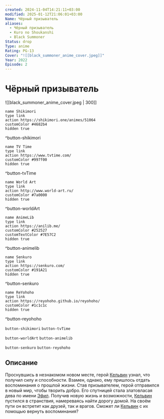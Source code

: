 ```yaml
---
created: 2024-11-04T14:21:11+03:00
modified: 2025-01-12T21:06:01+03:00
Name: Чёрный призыватель
aliases:
  - Чёрный призыватель
  - Kuro no Shoukanshi
  - Black Summoner
Status: drop
Type: anime
Rating: PG-13
Cover: "![[black_summoner_anime_cover.jpeg]]"
Year: 2022
Episode: 2
---
```


# Чёрный призыватель

![[black_summoner_anime_cover.jpeg | 300]]

```button
name Shikimori
type link
action https://shikimori.one/animes/51064
customColor #4682b4
hidden true
```
^button-shikimori

```button
name TV Time
type link
action https://www.tvtime.com/
customColor #997f00
hidden true
```
^button-tvTime

```button
name World Art
type link
action http://www.world-art.ru/
customColor #7a0000
hidden true
```
^button-worldArt

```button
name AnimeLib
type link
action https://anilib.me/
customColor #252527
customTextColor #7E57C2
hidden true
```
^button-animelib

```button
name Senkuro
type link
action https://senkuro.com/
customColor #191A21
hidden true
```
^button-senkuro

```button
name ReYohoho
type link
action https://reyohoho.github.io/reyohoho/
customColor #1c1c1c
hidden true
```
^button-reyohoho

`button-shikimori` `button-tvTime`

`button-worldArt` `button-animelib`

`button-senkuro` `button-reyohoho`

## Описание

Проснувшись в незнакомом новом месте, герой [Кельвин](https://shikimori.one/characters/169696-kelvin) узнал, что получил силу и способности. Взамен, однако, ему пришлось отдать воспоминания о прошлой жизни. Став призывателем, герой отправился в новый мир, чтобы творить добро. Его спутницей стала златовласая дева по имени [Эфил](https://shikimori.one/characters/206238-efil). Получив новую жизнь и возможности, [Кельвин](https://shikimori.one/characters/169696-kelvin) пустился в странствия, намереваясь найти дорогу домой. На своём пути он встретит как друзей, так и врагов. Сможет ли [Кельвин](https://shikimori.one/characters/169696-kelvin) с их помощью вернуть воспоминания?
